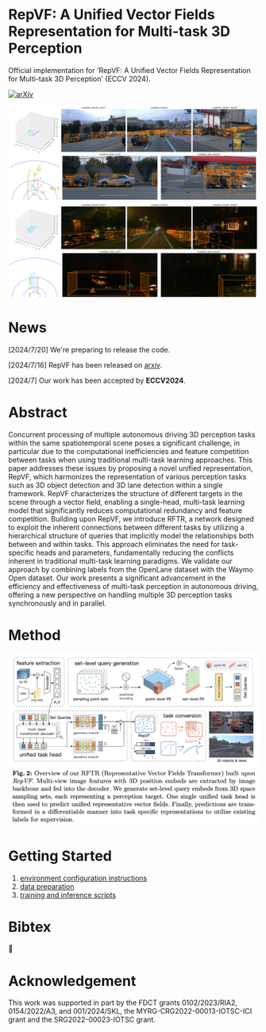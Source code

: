 # RepVF: A Unified Vector Fields Representation for Multi-task 3D Perception

Official implementation for 'RepVF: A Unified Vector Fields Representation for Multi-task 3D Perception' (ECCV 2024).

[![arXiv](https://img.shields.io/badge/arXiv-Paper-<COLOR>.svg)](https://arxiv.org/abs/2407.10876)

![Visualization of the learned representation](./assets/visualize_155301790587230000.svg)
![Visualization of RepVF](./assets/visualize_154527205902355000.svg)

# News

[2024/7/20] We're preparing to release the code.

[2024/7/16] RepVF has been released on [arxiv](https://arxiv.org/abs/2407.10876).

[2024/7] Our work has been accepted by **ECCV2024**.

# Abstract

Concurrent processing of multiple autonomous driving 3D perception tasks within the same spatiotemporal scene poses a significant challenge, in particular due to the computational inefficiencies and feature competition between tasks when using traditional multi-task learning approaches. This paper addresses these issues by proposing a novel unified representation, RepVF, which harmonizes the representation of various perception tasks such as 3D object detection and 3D lane detection within a single framework. RepVF characterizes the structure of different targets in the scene through a vector field, enabling a single-head, multi-task learning model that significantly reduces computational redundancy and feature competition. Building upon RepVF, we introduce RFTR, a network designed to exploit the inherent connections between different tasks by utilizing a hierarchical structure of queries that implicitly model the relationships both between and within tasks. This approach eliminates the need for task-specific heads and parameters, fundamentally reducing the conflicts inherent in traditional multi-task learning paradigms. We validate our approach by combining labels from the OpenLane dataset with the Waymo Open dataset. Our work presents a significant advancement in the efficiency and effectiveness of multi-task perception in autonomous driving, offering a new perspective on handling multiple 3D perception tasks synchronously and in parallel.

# Method

![Single head multitask RFTR](./assets/framework.png)

# Getting Started

1. [environment configuration instructions](docs/envir.md)
2. [data preparation](docs/data.md)
3. [training and inference scripts](docs/script.md)

# Bibtex

🚧

# Acknowledgement

This work was supported in part by the FDCT grants 0102/2023/RIA2, 0154/2022/A3, and 001/2024/SKL, the MYRG-CRG2022-00013-IOTSC-ICI grant and the SRG2022-00023-IOTSC grant.
